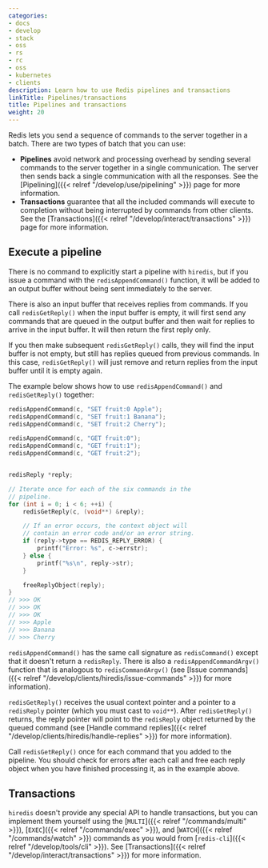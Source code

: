 ```yaml
---
categories:
- docs
- develop
- stack
- oss
- rs
- rc
- oss
- kubernetes
- clients
description: Learn how to use Redis pipelines and transactions
linkTitle: Pipelines/transactions
title: Pipelines and transactions
weight: 20
---
```


Redis lets you send a sequence of commands to the server together in a batch.
There are two types of batch that you can use:

-   **Pipelines** avoid network and processing overhead by sending several commands
    to the server together in a single communication. The server then sends back
    a single communication with all the responses. See the
    [Pipelining]({{< relref "/develop/use/pipelining" >}}) page for more
    information.
-   **Transactions** guarantee that all the included commands will execute
    to completion without being interrupted by commands from other clients.
    See the [Transactions]({{< relref "/develop/interact/transactions" >}})
    page for more information.

## Execute a pipeline

There is no command to explicitly start a pipeline with `hiredis`,
but if you issue a command with the `redisAppendCommand()` function,
it will be added to an output buffer without being sent
immediately to the server.

There is also an input buffer that receives replies from
commands. If you call `redisGetReply()` when the input buffer is empty,
it will first send any commands that are queued in the output buffer and
then wait for replies to arrive in the input buffer. It will then return
the first reply only.

If you then make subsequent `redisGetReply()` calls, they will
find the input buffer is not empty, but still has replies
queued from previous commands. In this case, `redisGetReply()`
will just remove and return replies from the input buffer
until it is empty again.

The example below shows how to use `redisAppendCommand()`
and `redisGetReply()` together:

```c
redisAppendCommand(c, "SET fruit:0 Apple");
redisAppendCommand(c, "SET fruit:1 Banana");
redisAppendCommand(c, "SET fruit:2 Cherry");

redisAppendCommand(c, "GET fruit:0");
redisAppendCommand(c, "GET fruit:1");
redisAppendCommand(c, "GET fruit:2");


redisReply *reply;

// Iterate once for each of the six commands in the
// pipeline.
for (int i = 0; i < 6; ++i) {
    redisGetReply(c, (void**) &reply);

    // If an error occurs, the context object will
    // contain an error code and/or an error string.
    if (reply->type == REDIS_REPLY_ERROR) {
        printf("Error: %s", c->errstr);
    } else {
        printf("%s\n", reply->str);
    }

    freeReplyObject(reply);
}
// >>> OK
// >>> OK
// >>> OK
// >>> Apple
// >>> Banana
// >>> Cherry
```

`redisAppendCommand()` has the same call signature as `redisCommand()` except that
it doesn't return a `redisReply`. There is also a `redisAppendCommandArgv()`
function that is analogous to `redisCommandArgv()` (see
[Issue commands]({{< relref "/develop/clients/hiredis/issue-commands" >}})
for more information).

`redisGetReply()` receives the usual
context pointer and a pointer to a `redisReply` pointer (which you
must cast to `void**`). After `redisGetReply()` returns,
the reply pointer will point to the `redisReply` object returned by
the queued command (see
[Handle command replies]({{< relref "/develop/clients/hiredis/handle-replies" >}})
for more information). 

Call `redisGetReply()` once for each command that you added to the pipeline.
You should check for errors after each call and free each reply object
when you have finished processing it, as in the example above.

## Transactions

`hiredis` doesn't provide any special API to handle transactions, but
you can implement them yourself using the [`MULTI`]({{< relref "/commands/multi" >}}),
[`EXEC`]({{< relref "/commands/exec" >}}), and [`WATCH`]({{< relref "/commands/watch" >}})
commands as you would from [`redis-cli`]({{< relref "/develop/tools/cli" >}}).
See [Transactions]({{< relref "/develop/interact/transactions" >}})
for more information.
